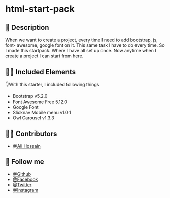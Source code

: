 # html-start-pack
## 📝 Description
When we want to create a project, every time I need to add bootstrap, js, font- awesome, google font on it. This same task I have to do every time. So I made this startpack. Where I have all set up once. Now anytime when I create a project I can start from here.


## 👩‍💻 Included Elements
👇With this starter, I included following things 
 - Bootstrap v5.2.0
 - Font Awesome Free 5.12.0
 - Google Font
 - Slicknav Mobile menu v1.0.1
 - Owl Carousel v1.3.3



## 🧑‍💻 Contributors
- [@Ali Hossain](https://github.com/shovoalways/)



## 🥰 Follow me
- [@Github](https://github.com/shovoalways/) 
- [@Facebook](https://facebook.com/shovoalways/) 
- [@Twitter](https://twitter.com/shovoalways/) 
- [@Instagram](https://instagram.com/shovoalways/) 
